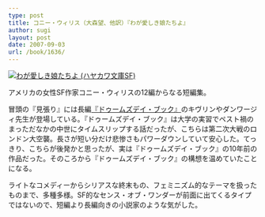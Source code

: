 ```yaml
---
type: post
title: コニー・ウィリス（大森望、他訳）『わが愛しき娘たちよ』
author: sugi
layout: post
date: 2007-09-03
url: /book/1636/
---
```

<a href="http://www.amazon.co.jp/exec/obidos/ASIN/415010977X/chezsugi-22/ref=nosim/" onclick="_gaq.push(['_trackEvent', 'outbound-article', 'http://www.amazon.co.jp/exec/obidos/ASIN/415010977X/chezsugi-22/ref=nosim/', '']);" name="amazletlink" target="_blank"><img src="http://i1.wp.com/images-jp.amazon.com/images/G/09/icons/books/comingsoon_books.gif?w=660" alt="わが愛しき娘たちよ (ハヤカワ文庫SF)" class="alignleft" alt="no image" data-recalc-dims="1" /></a>

アメリカの女性SF作家コニー・ウィリスの12編からなる短編集。

冒頭の『見張り』には長編[『ドゥームズデイ・ブック』][1]のキヴリンやダンワージィ先生が登場している。『ドゥームズデイ・ブック』は大学の実習でペスト禍のまっただなかの中世にタイムスリップする話だったが、こちらは第二次大戦のロンドン大空襲。長さが短い分だけ悲惨さもパワーダウンしていて安心した。てっきり、こちらが後発かと思ったが、実は『ドゥームズデイ・ブック』の10年前の作品だった。そのころから『ドゥームズデイ・ブック』の構想を温めていたことになる。

ライトなコメディーからシリアスな終末もの、フェミニズム的なテーマを扱ったものまで、多種多様。SF的なセンス・オブ・ワンダーが前面に出てくるタイプではないので、短編より長編向きの小説家のような気がした。


 [1]: /book/20070306.html
